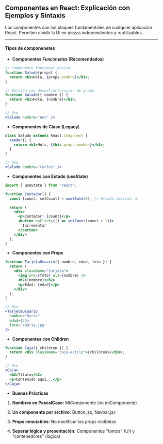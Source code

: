 ## Componentes en React: Explicación con Ejemplos y Sintaxis

Los componentes son los bloques fundamentales de cualquier aplicación React. Permiten dividir la UI en piezas independientes y reutilizables.

---

#### Tipos de componenetes

* **Componentes Funcionales (Recomendados)**
```jsx
// Componente funcional básico
function Saludo(props) {
  return <h1>Hola, {props.nombre}</h1>;
}

// Versión con desestructuración de props
function Saludo({ nombre }) {
  return <h1>Hola, {nombre}</h1>;
}

// Uso
<Saludo nombre="Ana" />

```

* **Componentes de Clase (Legacy)**
```jsx
class Saludo extends React.Component {
  render() {
    return <h1>Hola, {this.props.nombre}</h1>;
  }
}

// Uso
<Saludo nombre="Carlos" />
```
* **Componentes con Estado (useState)**
```jsx
import { useState } from 'react';

function Contador() {
  const [count, setCount] = useState(0); // Estado inicial: 0

  return (
    <div>
      <p>Contador: {count}</p>
      <button onClick={() => setCount(count + 1)}>
        Incrementar
      </button>
    </div>
  );
}
```

* **Componentes con Props**

```jsx
function TarjetaUsuario({ nombre, edad, foto }) {
  return (
    <div className="tarjeta">
      <img src={foto} alt={nombre} />
      <h2>{nombre}</h2>
      <p>Edad: {edad}</p>
    </div>
  );
}

// Uso
<TarjetaUsuario 
  nombre="María" 
  edad={25} 
  foto="/maria.jpg" 
/>
```

* **Componentes con Children**
```jsx
function Caja({ children }) {
  return <div className="caja-estilo">{children}</div>;
}

// Uso
<Caja>
  <h2>Título</h2>
  <p>Contenido aquí...</p>
</Caja>
```

* **Buenas Prácticas**

1. **Nombres en PascalCase:** MiComponente (no miComponente)

2. **Un componente por archivo:** Button.jsx, Navbar.jsx

3. **Props inmutables:** No modificar las props recibidas

4. **Separar lógica y presentación:** Componentes "tontos" (UI) y "contenedores" (lógica)

